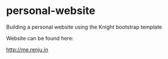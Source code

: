 # personal-website
Building a personal website using the Knight bootstrap template

Website can be found here: 

<http://me.renju.in>

